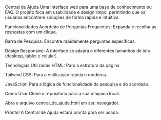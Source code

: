 Central de Ajuda
Uma interface web para uma base de conhecimento ou FAQ. O projeto foca em usabilidade e design limpo, permitindo que os usuários encontrem soluções de forma rápida e intuitiva.

Funcionalidades
Acordeão de Perguntas Frequentes: Expanda e recolha as respostas com um clique.

Barra de Pesquisa: Encontre rapidamente perguntas específicas.

Design Responsivo: A interface se adapta a diferentes tamanhos de tela (desktop, tablet e celular).

Tecnologias Utilizadas
HTML: Para a estrutura da página.

Tailwind CSS: Para a estilização rápida e moderna.

JavaScript: Para a lógica de funcionalidade da pesquisa e do acordeão.

Como Usar
Clone o repositório para a sua máquina local.

Abra o arquivo central_de_ajuda.html em seu navegador.

Pronto! A Central de Ajuda estará pronta para ser usada.

